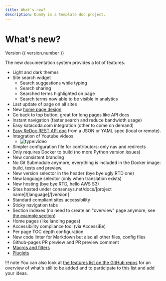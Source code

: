 ```yaml
---
title: What's new?
description: Dummy is a template doc project.
---
```


# What's new?

Version {{ version.number }}

The new documentation system provides a lot of features.

- Light and dark themes
- Site search widget
    - Search suggestions while typing
    - Search sharing
    - Searched terms highlighted on page
    - Search terms now able to be visible in analytics
- Last update of page on all sites
- New [home page design](index.md)
- Go back to top button, great for long pages like API docs
- Instant navigation (faster search and reduce bandwidth usage)
- Easy katacoda.com integration (other to come on demand)
- [Easy ReDoc REST API doc](examples/write_rest_api_reference.md) from a JSON or YAML spec (local or remote).
- Integration of Youtube videos
    - ![type:video](https://www.youtube.com/embed/ttdvxAOO50E)
- Simpler configuration file for contributors: only nav and redirects
- Only requires Docker to build (no more Python version issues)
- New consistent branding
- No Git Submodule anymore, everything is included in the Docker image: build, tests and preview.
- New version selector in the header (bye bye ugly RTD one)
- New language selector (only when translation exists)
- New hosting (bye bye RTD, hello AWS S3)
- Sites hosted under consensys.net/docs/[project name]/[language]/[version]
- Standard compliant sites accessibility
- Sticky navigation tabs
- Section indexes (no need to create an "overview" page anymore, see [the example section](examples/index.md))
- Home pages (like landing pages)
- Accessibility compliance tool (via AccessiBe)
- Per page TOC depth configuration
- New code linter for Markdown but also all other files, config files
- Github-pages PR preview and PR preview comment
- [Macros and filters](reference/macros.md)
- [Pluglets](reference/pluglets)

!!! note
    You can also look at [the features list on the GitHub repos](https://github.com/ConsenSys/doctools.template-site/discussions/13) for an overview of what's still to be added and
    to participate to this list and add your ideas.
